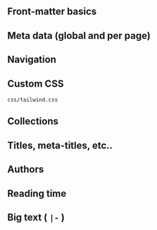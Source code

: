 ## Front-matter basics

## Meta data (global and per page)

## Navigation

## Custom CSS

`css/tailwind.css`

## Collections

## Titles, meta-titles, etc..

## Authors

## Reading time

## Big text ( `|-` )